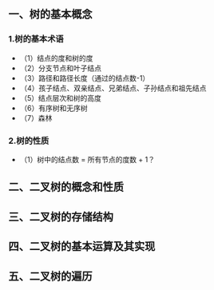 ## 一、树的基本概念

### 1.树的基本术语
- （1）结点的度和树的度
- （2）分支节点和叶子结点
- （3）路径和路径长度（通过的结点数-1）
- （4）孩子结点、双亲结点、兄弟结点、子孙结点和祖先结点
- （5）结点层次和树的高度
- （6）有序树和无序树
- （7）森林

### 2.树的性质
- （1）树中的结点数 = 所有节点的度数 + 1？



## 二、二叉树的概念和性质

## 三、二叉树的存储结构

## 四、二叉树的基本运算及其实现

## 五、二叉树的遍历
